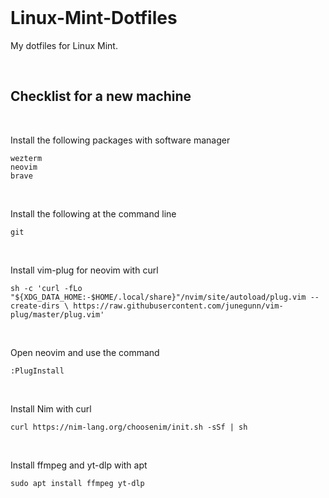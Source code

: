 <br>

# Linux-Mint-Dotfiles

My dotfiles for Linux Mint.

<br>

## Checklist for a new machine

<br>

Install the following packages with software manager

```
wezterm
neovim
brave
```

<br>

Install the following at the command line

```
git
```

<br>

Install vim-plug for neovim with curl

```
sh -c 'curl -fLo "${XDG_DATA_HOME:-$HOME/.local/share}"/nvim/site/autoload/plug.vim --create-dirs \ https://raw.githubusercontent.com/junegunn/vim-plug/master/plug.vim'
```

<br>

Open neovim and use the command

```
:PlugInstall
```

<br>

Install Nim with curl

```
curl https://nim-lang.org/choosenim/init.sh -sSf | sh
```

<br>

Install ffmpeg and yt-dlp with apt

```
sudo apt install ffmpeg yt-dlp
```

<br>
